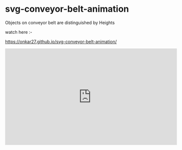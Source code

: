 # svg-conveyor-belt-animation
Objects on conveyor belt are distinguished by Heights 


watch here :-

https://onkar27.github.io/svg-conveyor-belt-animation/


<iframe width="560" height="315" src="https://www.youtube.com/embed/dHHmUF9gs70" frameborder="0" allowfullscreen></iframe>
